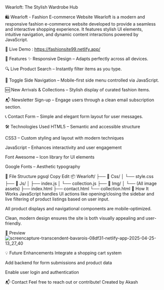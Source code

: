 Wearloft: The Stylish Wardrobe Hub

🛍️ Wearloft - Fashion E-commerce Website
Wearloft is a modern and responsive fashion e-commerce website developed to provide a seamless and interactive shopping experience. It features stylish UI elements, intuitive navigation, and dynamic content interactions powered by JavaScript.

🔗 Live Demo : https://fashionsite99.netlify.app/

🔧 Features
✨ Responsive Design – Adapts perfectly across all devices.

🔍 Live Product Search – Instantly filter items as you type.

📱 Toggle Side Navigation – Mobile-first side menu controlled via JavaScript.

🆕 New Arrivals & Collections – Stylish display of curated fashion items.

📬 Newsletter Sign-up – Engage users through a clean email subscription section.

📞 Contact Form – Simple and elegant form layout for user messages.

🛠️ Technologies Used
HTML5 – Semantic and accessible structure

CSS3 – Custom styling and layout with modern techniques

JavaScript – Enhances interactivity and user engagement

Font Awesome – Icon library for UI elements

Google Fonts – Aesthetic typography

📂 File Structure
pgsql
Copy
Edit
📦 Wearloft/
├── 📁 Css/
│   └── style.css
├── 📁 Js/
│   ├── index.js
│   └── collection.js
├── 📁 Img/
│   └── (All image assets)
├── index.html
├── contact.html
└── collection.html
🚀 How It Works
JavaScript handles UI actions like opening/closing the sidebar and live filtering of product listings based on user input.

All product displays and navigational components are mobile-optimized.

Clean, modern design ensures the site is both visually appealing and user-friendly.

📸 Preview
![screencapture-transcendent-bavarois-08df31-netlify-app-2025-04-25-13_27_40](https://github.com/user-attachments/assets/eac01546-0594-4e12-a91c-0bb049dce189)


💡 Future Enhancements
Integrate a shopping cart system

Add backend for form submissions and product data

Enable user login and authentication

📬 Contact
Feel free to reach out or contribute!
Created by Akash 
